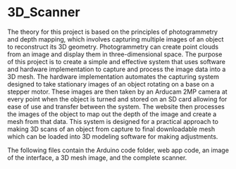 # 3D_Scanner
The theory for this project is based on the principles of photogrammetry and depth mapping, which involves capturing multiple images of an object to reconstruct its 3D geometry. Photogrammetry can create point clouds from an image and display them in three-dimensional space.
The purpose of this project is to create a simple and effective system that uses software and hardware implementation to capture and process the image data into a 3D mesh. The hardware implementation automates the capturing system designed to take stationary images of an object rotating on a base on a stepper motor. These images are then taken by an Arducam 2MP camera at every point when the object is turned and stored on an  SD card allowing for ease of use and transfer between the system. The website then processes the images of the object to map out the depth of the image and create a mesh from that data. This system is designed for a practical approach to making 3D scans of an object from capture to final downloadable mesh which can be loaded into 3D modeling software for making adjustments.




The following files contain the Arduino code folder, web app code, an image of the interface, a 3D mesh image, and the complete scanner.
